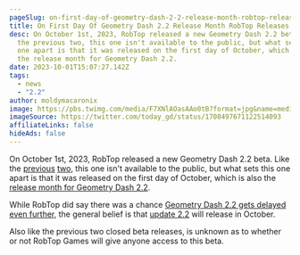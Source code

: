 ```yaml
---
pageSlug: on-first-day-of-geometry-dash-2-2-release-month-robtop-releases-new-2-2-beta
title: On First Day Of Geometry Dash 2.2 Release Month RobTop Releases New 2.2 Beta
desc: On October 1st, 2023, RobTop released a new Geometry Dash 2.2 beta. Like
  the previous two, this one isn't available to the public, but what sets this
  one apart is that it was released on the first day of October, which is also
  the release month for Geometry Dash 2.2.
date: 2023-10-01T15:07:27.142Z
tags:
  - news
  - "2.2"
author: moldymacaronix
image: https://pbs.twimg.com/media/F7XNlAOasAAo0tB?format=jpg&name=medium
imageSource: https://twitter.com/today_gd/status/1708497671122514093
affiliateLinks: false
hideAds: false
---
```

On October 1st, 2023, RobTop released a new Geometry Dash 2.2 beta. Like the [previous](/posts/closed-geometry-dash-2-2-beta-released-on-steam/) [two](/posts/robtop-releases-new-geometry-dash-2-2-beta/), this one isn't available to the public, but what sets this one apart is that it was released on the first day of October, which is also the [release month for Geometry Dash 2.2](/posts/final-geometry-dash-2-2-release-date-confirmed-by-robtop/).

While RobTop did say there was a chance [Geometry Dash 2.2 gets delayed even further](/posts/geometry-dash-2-2-release-date-might-get-delayed-to-after-october/), the general belief is that [update 2.2](/categories/2.2/) will release in October.

Also like the previous two closed beta releases, is unknown as to whether or not RobTop Games will give anyone access to this beta.